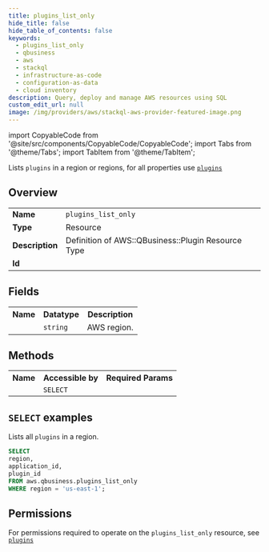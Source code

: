 ```yaml
---
title: plugins_list_only
hide_title: false
hide_table_of_contents: false
keywords:
  - plugins_list_only
  - qbusiness
  - aws
  - stackql
  - infrastructure-as-code
  - configuration-as-data
  - cloud inventory
description: Query, deploy and manage AWS resources using SQL
custom_edit_url: null
image: /img/providers/aws/stackql-aws-provider-featured-image.png
---
```


import CopyableCode from '@site/src/components/CopyableCode/CopyableCode';
import Tabs from '@theme/Tabs';
import TabItem from '@theme/TabItem';

Lists <code>plugins</code> in a region or regions, for all properties use <a href="/providers/aws/serviceName/plugins/"><code>plugins</code></a>

## Overview
<table><tbody>
<tr><td><b>Name</b></td><td><code>plugins_list_only</code></td></tr>
<tr><td><b>Type</b></td><td>Resource</td></tr>
<tr><td><b>Description</b></td><td>Definition of AWS::QBusiness::Plugin Resource Type</td></tr>
<tr><td><b>Id</b></td><td><CopyableCode code="aws.qbusiness.plugins_list_only" /></td></tr>
</tbody></table>

## Fields
<table><tbody><tr><th>Name</th><th>Datatype</th><th>Description</th></tr><tr><td><CopyableCode code="region" /></td><td><code>string</code></td><td>AWS region.</td></tr>
</tbody></table>

## Methods

<table><tbody>
  <tr>
    <th>Name</th>
    <th>Accessible by</th>
    <th>Required Params</th>
  </tr>
  <tr>
    <td><CopyableCode code="list_resources" /></td>
    <td><code>SELECT</code></td>
    <td><CopyableCode code="region" /></td>
  </tr>
</tbody></table>

## `SELECT` examples
Lists all <code>plugins</code> in a region.
```sql
SELECT
region,
application_id,
plugin_id
FROM aws.qbusiness.plugins_list_only
WHERE region = 'us-east-1';
```


## Permissions

For permissions required to operate on the <code>plugins_list_only</code> resource, see <a href="/providers/aws/qbusiness/plugins/#permissions"><code>plugins</code></a>


